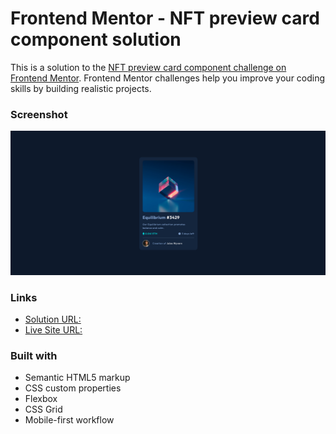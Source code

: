 # Frontend Mentor - NFT preview card component solution

This is a solution to the [NFT preview card component challenge on Frontend Mentor](https://www.frontendmentor.io/challenges/nft-preview-card-component-SbdUL_w0U). Frontend Mentor challenges help you improve your coding skills by building realistic projects. 



### Screenshot

![](./sc.png)



### Links

- [Solution URL:](https://github.com/ToprakOzgur/frontendmento.io-challenges/tree/main/nft-preview-card-component)
- [Live Site URL:](https://awesome-carson-4c9fc6.netlify.app/)



### Built with

- Semantic HTML5 markup
- CSS custom properties
- Flexbox
- CSS Grid
- Mobile-first workflow
